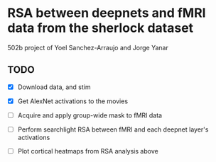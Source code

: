 # RSA between deepnets and fMRI data from the sherlock dataset

502b project of Yoel Sanchez-Arraujo and Jorge Yanar

## TODO

- [x] Download data, and stim
- [x] Get AlexNet activations to the movies
- [ ] Acquire and apply group-wide mask to fMRI data
- [ ] Perform searchlight RSA between fMRI and each deepnet layer's activations
- [ ] Plot cortical heatmaps from RSA analysis above


